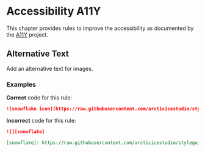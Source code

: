 # Accessibility A11Y

This chapter provides rules to improve the accessibility as documented by the [A11Y](https://a11yproject.com) project.

## Alternative Text

Add an alternative text for images.

### Examples

**Correct** code for this rule:

```markdown
![snowflake icon](https://raw.githubusercontent.com/arcticicestudio/styleguide-markdown/develop/src/assets/snowflake.png)
```

**Incorrect** code for this rule:

```markdown
![][snowflake]

[snowflake]: https://raw.githubusercontent.com/arcticicestudio/styleguide-markdown/develop/src/assets/snowflake.png
````
